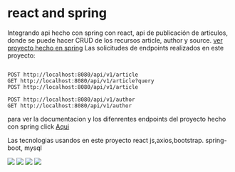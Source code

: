 # react and spring

Integrando api hecho con spring con react, api de publicación de articulos, donde se puede hacer CRUD de los recursos article, author y source.
 [ver proyecto hecho en spring](https://github.com/santy-ramirez/news)
Las solicitudes de endpoints realizados en este proyecto:




~~~

POST http://localhost:8080/api/v1/article
GET http://localhost:8080/api/v1/article?query
POST http://localhost:8080/api/v1/article

POST http://localhost:8080/api/v1/author
GET http://localhost:8080/api/v1/author

~~~


para ver la documentacion y los difenrentes endpoints del proyecto hecho con spring click [Aqui](https://documenter.getpostman.com/view/21526249/VUjQkjKG)

Las tecnologias usandos en este proyecto react js,axios,bootstrap.
spring-boot, mysql

![](https://img.shields.io/badge/-spring-yellow?logo=spring)
![](https://img.shields.io/badge/mysql-gren?logo=mysql)
![](https://img.shields.io/badge/react-black?logo=react)
![](https://img.shields.io/badge/bootstrap-black?logo=bootstrap)
